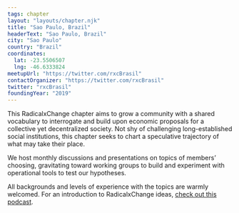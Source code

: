 ```yaml
---
tags: chapter
layout: "layouts/chapter.njk"
title: "Sao Paulo, Brazil"
headerText: "Sao Paulo, Brazil"
city: "Sao Paulo"
country: "Brazil"
coordinates:
  lat: -23.5506507
  lng: -46.6333824
meetupUrl: "https://twitter.com/rxcBrasil"
contactOrganizer: "https://twitter.com/rxcBrasil"
twitter: "rxcBrasil"
foundingYear: "2019"
---
```


This RadicalxChange chapter aims to grow a community with a shared vocabulary to interrogate and build upon economic proposals for a collective yet decentralized society. Not shy of challenging long-established social institutions, this chapter seeks to chart a speculative trajectory of what may take their place.

We host monthly discussions and presentations on topics of members’ choosing, gravitating toward working groups to build and experiment with operational tools to test our hypotheses.

All backgrounds and levels of experience with the topics are warmly welcomed. For an introduction to RadicalxChange ideas, [check out this podcast](https://80000hours.org/podcast/episodes/glen-weyl-radically-reforming-capitalism-and-democracy/).
